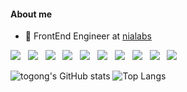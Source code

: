 <h4>About me</h4>
<ul>
  <li>💼 FrontEnd Engineer at <a href="https://www.nialabs.com/">nialabs</a></li>
</ul>
<p>
<img src="https://img.shields.io/badge/HTML5-E34F26?style=flat-square&logo=HTML5&logoColor=white"/></a> &nbsp
<img src="https://img.shields.io/badge/CSS3-1572B6?style=flat-square&logo=CSS3&logoColor=white"/></a> &nbsp
<img src="https://img.shields.io/badge/JavaScript-F7DF1E?style=flat-square&logo=JavaScript&logoColor=white"/></a> &nbsp
<img src="https://img.shields.io/badge/React-61DAFB?style=flat-square&logo=React&logoColor=white"/></a> &nbsp
<img src="https://img.shields.io/badge/Redux-blueviolet?style=flat-square&logo=Redux&logoColor=white"/></a> &nbsp 
<img src="https://img.shields.io/badge/ReduxToolkit-999999?style=flat-square&logo=Redux_toolkit&logoColor=white"/></a> &nbsp 
<img src="https://img.shields.io/badge/Next.js-black?style=flat-square&logo=Android&logoColor=white"/></a> &nbsp
<img src="https://img.shields.io/badge/Node.js-339933?style=flat-square&logo=Android&logoColor=white"/></a> &nbsp
<img src="https://img.shields.io/badge/Netlify-00C7B7?style=flat-square&logo=Android&logoColor=white"/></a> &nbsp
<img src="https://img.shields.io/badge/MySQL-4479A1?style=flat-square&logo=MySQL&logoColor=white"/></a> &nbsp 

<!--
**togongs/togongs** is a ✨ _special_ ✨ repository because its `README.md` (this file) appears on your GitHub profile.

Here are some ideas to get you started:

- 🔭 I’m currently working on ...
- 🌱 I’m currently learning ...
- 👯 I’m looking to collaborate on ...
- 🤔 I’m looking for help with ...
- 💬 Ask me about ...
- 📫 How to reach me: ...
- 😄 Pronouns: ...
- ⚡ Fun fact: ...
-->
![togong's GitHub stats](https://github-readme-stats.vercel.app/api?username=togongs&show_icons=true&theme=white)
![Top Langs](https://github-readme-stats.vercel.app/api/top-langs/?username=togongs&layout=compact)
